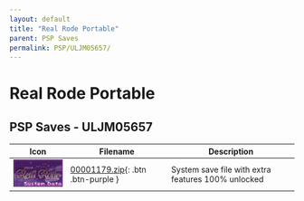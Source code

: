 ```yaml
---
layout: default
title: "Real Rode Portable"
parent: PSP Saves
permalink: PSP/ULJM05657/
---
```

# Real Rode Portable

## PSP Saves - ULJM05657

| Icon | Filename | Description |
|------|----------|-------------|
| ![Real Rode Portable](ICON0.PNG) | [00001179.zip](00001179.zip){: .btn .btn-purple } | System save file with extra features 100% unlocked |
